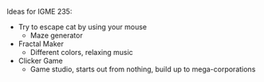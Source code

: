 Ideas for IGME 235:

* Try to escape cat by using your mouse
  * Maze generator
* Fractal Maker
  * Different colors, relaxing music
* Clicker Game
  * Game studio, starts out from nothing, build up to mega-corporations
